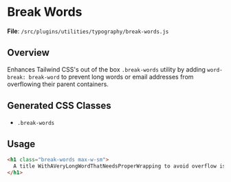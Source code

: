 # Break Words

**File**: `/src/plugins/utilities/typography/break-words.js`

## Overview
Enhances Tailwind CSS's out of the box `.break-words` utility by adding `word-break: break-word` to prevent long words or email addresses from overflowing their parent containers.

## Generated CSS Classes
- `.break-words`

## Usage
```html
<h1 class="break-words max-w-sm">
  A title WithAVeryLongWordThatNeedsProperWrapping to avoid overflow issues
</h1>
```
